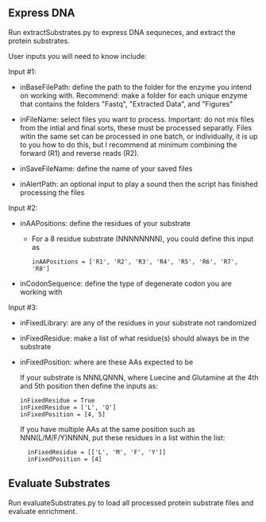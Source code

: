 Express DNA
-

Run extractSubstrates.py to express DNA sequneces, and extract the protein substrates.

User inputs you will need to know include:

Input #1:
- inBaseFilePath: define the path to the folder for the enzyme you intend on working with.
Recommend: make a folder for each unique enzyme that contains the folders "Fastq", "Extracted Data", and "Figures"

- inFileName: select files you want to process.
Important: do not mix files from the intial and final sorts, these must be processed separatly. Files witin the same set can be processed in one batch, or individually, it is up to you how to do this, but I recommend at minimum combining the forward (R1) and reverse reads (R2).

- inSaveFileName: define the name of your saved files
- inAlertPath: an optional input to play a sound then the script has finished processing the files

Input #2:
- inAAPositions: define the residues of your substrate
    - For a 8 residue substrate (NNNNNNNN), you could define this input as

          inAAPositions = ['R1', 'R2', 'R3', 'R4', 'R5', 'R6', 'R7', 'R8']
  
- inCodonSequence: define the type of degenerate codon you are working with

Input #3:
- inFixedLibrary: are any of the residues in your substrate not randomized
- inFixedResidue: make a list of what residue(s) should always be in the substrate
- inFixedPosition: where are these AAs expected to be

    If your substrate is NNNLQNNN, where Luecine and Glutamine at the 4th and 5th position then define the inputs as:

      inFixedResidue = True
      inFixedResidue = ['L', 'Q']
      inFixedPosition = [4, 5]
    
    If you have multiple AAs at the same position such as NNN(L/M/F/Y)NNNN, put these residues in a list within the list:
  
        inFixedResidue = [['L', 'M', 'F', 'Y']]
        inFixedPosition = [4]

Evaluate Substrates
-

Run evaluateSubstrates.py to load all processed protein substrate files and evaluate enrichment.

